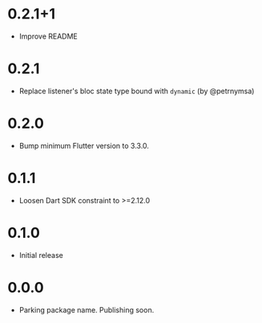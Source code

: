 # 0.2.1+1

- Improve README

# 0.2.1

- Replace listener's bloc state type bound with `dynamic` (by @petrnymsa)

# 0.2.0

- Bump minimum Flutter version to 3.3.0.

# 0.1.1

- Loosen Dart SDK constraint to >=2.12.0

# 0.1.0

- Initial release

# 0.0.0

- Parking package name. Publishing soon.
